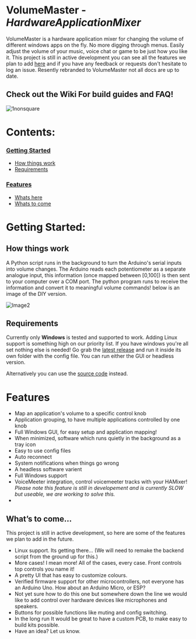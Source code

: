 # VolumeMaster - *HardwareApplicationMixer*
VolumeMaster is a hardware application mixer for changing the volume of different  windows apps on the fly. No more digging through menus. Easily adjust the volume of your music, voice chat or game to be just how you like it.  This project is still in active development you can see all the features we plan to add [here](#what's-to-come) and if you have any feedback or requests don't hesitate to log an issue.
Resently rebranded to VolumeMaster not all docs are up to date.

## Check out the Wiki For build guides and FAQ!

![1nonsquare](https://github.com/Wilsondotzip/HAMixer/assets/58171274/fa879564-af6d-4e54-b166-ebcadf9d83df)

# Contents:
### [Getting Started](#getting-started)
 - [How things work](#how-things-work)
 - [Requirements](#requirements)
 ### [Features ](#features)
 - [Whats here](#features)
 - [Whats to come](#whats-to-come)
   
# Getting Started:

## How things work
A Python script runs in the background to turn the Arduino's serial inputs into volume changes. The Arduino reads each potentiometer as a separate analogue input, this information (once mapped between [0,100]) is then sent to your computer over a COM port. The python program runs to receive the information and convert it to meaningful volume commands!  below is an image of the DIY version. 

![Image2](https://user-images.githubusercontent.com/58171274/208288002-e05144c8-9d7c-4ace-b45a-9c51406f2135.jpg)

## Requirements
Currently only **Windows** is tested and supported to work. Adding Linux support is something high on our priority list.
If you have windows you're all set nothing else is needed! Go grab the [latest release](https://github.com/Wilsondotzip/HAMixer/releases) and run it inside its own folder with the config file. You can run either the GUI or headless version.

Alternatively  you can use the [source code](https://github.com/Wilsondotzip/HardwareApplicationMixer/tree/main/Software/Source) instead. 



# Features

- Map an application's volume to a specific control knob
- Application grouping, to have multiple applications controlled by one knob
- Full Windows GUI, for easy setup and application mapping!
- When minimized, software which runs quietly in the background as a tray icon
- Easy to use config files
- Auto reconnect
- System notifications when things go wrong
- A headless software varient
- Full Windows support
- VoiceMeeter integration, control voicemeeter tracks with your HAMixer! *Please note this feature is still in developement and is currently SLOW but useable, we are working to solve this.*
- 
## What’s to come...
This project is still in active development, so here are some of the features we plan to add in the future.

- Linux support. Its getting there... (We will need to remake the backend script from the ground up for this.)
- More cases! I mean more! All of the cases, every case. Front controls top controls you name it!
- A pretty UI that has easy to customize colours.
- Verified firmware support for other microcontrollers, not everyone has an Arduino Uno. How about an Arduino Micro, or ESP?
- Not yet sure how to do this one but somewhere down the line we would like to add control over hardware devices like microphones and speakers.
- Buttons for possible functions like muting and config switching. 
- In the long run It would be great to have a custom PCB, to make easy to build kits possible.
- Have an idea? Let us know. 



